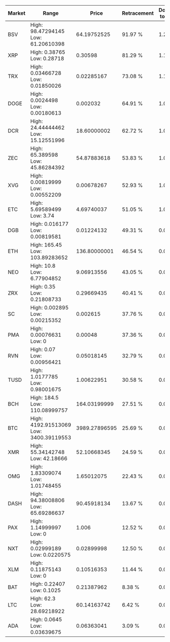 | Market | Range | Price| Retracement | Doubles to 50% |
| --- | --- | --- | --- | --- |
| BSV | High: 98.47294145<br />Low: 61.20610398 | 64.19752525 | 91.97 % | 1.24 |
| XRP | High: 0.38765<br />Low: 0.28718 | 0.30598 | 81.29 % | 1.10 |
| TRX | High: 0.03466728<br />Low: 0.01850026 | 0.02285167 | 73.08 % | 1.16 |
| DOGE | High: 0.0024498<br />Low: 0.00180613 | 0.002032 | 64.91 % | 1.05 |
| DCR | High: 24.44444462<br />Low: 15.12551996 | 18.60000002 | 62.72 % | 1.06 |
| ZEC | High: 65.389598<br />Low: 45.86284392 | 54.87883618 | 53.83 % | 1.01 |
| XVG | High: 0.00819999<br />Low: 0.00552209 | 0.00678267 | 52.93 % | 1.01 |
| ETC | High: 5.69589499<br />Low: 3.74 | 4.69740037 | 51.05 % | 1.00 |
| DGB | High: 0.016177<br />Low: 0.00819581 | 0.01224132 | 49.31 % | 0.00 |
| ETH | High: 165.45<br />Low: 103.89283652 | 136.80000001 | 46.54 % | 0.00 |
| NEO | High: 10.8<br />Low: 6.77904852 | 9.06913556 | 43.05 % | 0.00 |
| ZRX | High: 0.35<br />Low: 0.21808733 | 0.29669435 | 40.41 % | 0.00 |
| SC | High: 0.002895<br />Low: 0.00215352 | 0.002615 | 37.76 % | 0.00 |
| PMA | High: 0.00076631<br />Low: 0 | 0.00048 | 37.36 % | 0.00 |
| RVN | High: 0.07<br />Low: 0.00956421 | 0.05018145 | 32.79 % | 0.00 |
| TUSD | High: 1.0177785<br />Low: 0.98001675 | 1.00622951 | 30.58 % | 0.00 |
| BCH | High: 184.5<br />Low: 110.08999757 | 164.03199999 | 27.51 % | 0.00 |
| BTC | High: 4192.91513069<br />Low: 3400.39119553 | 3989.27896595 | 25.69 % | 0.00 |
| XMR | High: 55.34142748<br />Low: 42.18666 | 52.10668345 | 24.59 % | 0.00 |
| OMG | High: 1.83309074<br />Low: 1.01748455 | 1.65012075 | 22.43 % | 0.00 |
| DASH | High: 94.38008806<br />Low: 65.69286637 | 90.45918134 | 13.67 % | 0.00 |
| PAX | High: 1.14999997<br />Low: 0 | 1.006 | 12.52 % | 0.00 |
| NXT | High: 0.02999189<br />Low: 0.0220575 | 0.02899998 | 12.50 % | 0.00 |
| XLM | High: 0.11875143<br />Low: 0 | 0.10516353 | 11.44 % | 0.00 |
| BAT | High: 0.22407<br />Low: 0.1025 | 0.21387962 | 8.38 % | 0.00 |
| LTC | High: 62.3<br />Low: 28.69218922 | 60.14163742 | 6.42 % | 0.00 |
| ADA | High: 0.0645<br />Low: 0.03639675 | 0.06363041 | 3.09 % | 0.00 |
